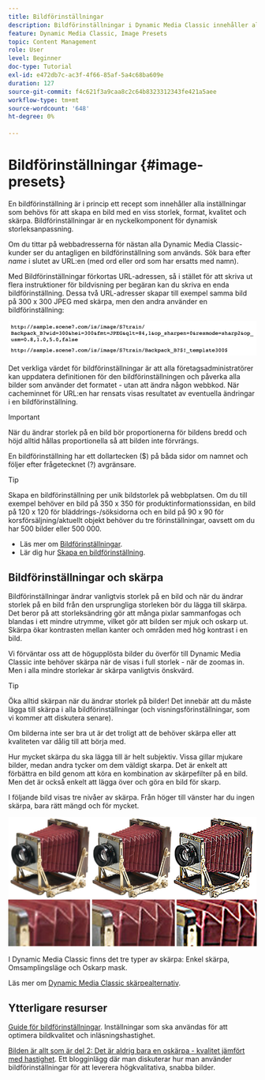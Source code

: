 ```yaml
---
title: Bildförinställningar
description: Bildförinställningar i Dynamic Media Classic innehåller alla inställningar som behövs för att skapa en bild med en viss storlek, format, kvalitet och skärpa. Bildförinställningar är en nyckelkomponent för dynamisk storleksanpassning. När du tittar på en URL i Dynamic Media Classic kan du enkelt se om en bildförinställning används. Lär dig mer om bildförinställningar, varför de är så användbara och hur du skapar en.
feature: Dynamic Media Classic, Image Presets
topic: Content Management
role: User
level: Beginner
doc-type: Tutorial
exl-id: e472db7c-ac3f-4f66-85af-5a4c68ba609e
duration: 127
source-git-commit: f4c621f3a9caa8c2c64b8323312343fe421a5aee
workflow-type: tm+mt
source-wordcount: '648'
ht-degree: 0%

---
```


# Bildförinställningar {#image-presets}

En bildförinställning är i princip ett recept som innehåller alla inställningar som behövs för att skapa en bild med en viss storlek, format, kvalitet och skärpa. Bildförinställningar är en nyckelkomponent för dynamisk storleksanpassning.

Om du tittar på webbadresserna för nästan alla Dynamic Media Classic-kunder ser du antagligen en bildförinställning som används. Sök bara efter $name$ i slutet av URL:en (med ord eller ord som har ersatts med namn).

Med Bildförinställningar förkortas URL-adressen, så i stället för att skriva ut flera instruktioner för bildvisning per begäran kan du skriva en enda bildförinställning. Dessa två URL-adresser skapar till exempel samma bild på 300 x 300 JPEG med skärpa, men den andra använder en bildförinställning:

![bild](assets/image-presets/image-preset-2.png)

Det verkliga värdet för bildförinställningar är att alla företagsadministratörer kan uppdatera definitionen för den bildförinställningen och påverka alla bilder som använder det formatet - utan att ändra någon webbkod. När cacheminnet för URL:en har rensats visas resultatet av eventuella ändringar i en bildförinställning.

>[!IMPORTANT]
>
>När du ändrar storlek på en bild bör proportionerna för bildens bredd och höjd alltid hållas proportionella så att bilden inte förvrängs.

En bildförinställning har ett dollartecken ($) på båda sidor om namnet och följer efter frågetecknet (?) avgränsare.

>[!TIP]
>
>Skapa en bildförinställning per unik bildstorlek på webbplatsen. Om du till exempel behöver en bild på 350 x 350 för produktinformationssidan, en bild på 120 x 120 för bläddrings-/söksidorna och en bild på 90 x 90 för korsförsäljning/aktuellt objekt behöver du tre förinställningar, oavsett om du har 500 bilder eller 500 000.

- Läs mer om [Bildförinställningar](https://experienceleague.adobe.com/docs/dynamic-media-classic/using/image-sizing/setting-image-presets.html).
- Lär dig hur [Skapa en bildförinställning](https://experienceleague.adobe.com/docs/dynamic-media-classic/using/image-sizing/setting-image-presets.html#creating-an-image-preset).

## Bildförinställningar och skärpa

Bildförinställningar ändrar vanligtvis storlek på en bild och när du ändrar storlek på en bild från den ursprungliga storleken bör du lägga till skärpa. Det beror på att storleksändring gör att många pixlar sammanfogas och blandas i ett mindre utrymme, vilket gör att bilden ser mjuk och oskarp ut. Skärpa ökar kontrasten mellan kanter och områden med hög kontrast i en bild.

Vi förväntar oss att de högupplösta bilder du överför till Dynamic Media Classic inte behöver skärpa när de visas i full storlek - när de zoomas in. Men i alla mindre storlekar är skärpa vanligtvis önskvärd.

>[!TIP]
>
>Öka alltid skärpan när du ändrar storlek på bilder! Det innebär att du måste lägga till skärpa i alla bildförinställningar (och visningsförinställningar, som vi kommer att diskutera senare).
>
>Om bilderna inte ser bra ut är det troligt att de behöver skärpa eller att kvaliteten var dålig till att börja med.

Hur mycket skärpa du ska lägga till är helt subjektiv. Vissa gillar mjukare bilder, medan andra tycker om dem väldigt skarpa. Det är enkelt att förbättra en bild genom att köra en kombination av skärpefilter på en bild. Men det är också enkelt att lägga över och göra en bild för skarp.

I följande bild visas tre nivåer av skärpa. Från höger till vänster har du ingen skärpa, bara rätt mängd och för mycket.

![bild](assets/image-presets/image-presets-1.jpg)

I Dynamic Media Classic finns det tre typer av skärpa: Enkel skärpa, Omsamplingsläge och Oskarp mask.

Läs mer om [Dynamic Media Classic skärpealternativ](https://experienceleague.adobe.com/docs/dynamic-media-classic/using/master-files/sharpening-image.html#sharpening_an_image).

## Ytterligare resurser

[Guide för bildförinställningar](https://www.adobe.com/content/dam/www/us/en/experience-manager/pdfs/dynamic-media-image-preset-guide.pdf). Inställningar som ska användas för att optimera bildkvalitet och inläsningshastighet.

[Bilden är allt som är del 2: Det är aldrig bara en oskärpa - kvalitet jämfört med hastighet](https://theblog.adobe.com/image-is-everything-part-2-its-never-just-a-blur-quality-versus-speed/). Ett blogginlägg där man diskuterar hur man använder bildförinställningar för att leverera högkvalitativa, snabba bilder.
